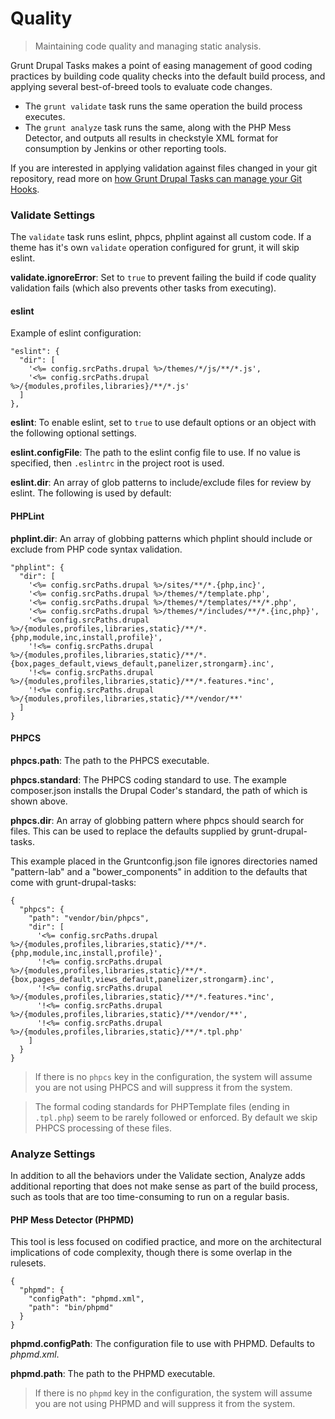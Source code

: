 # Quality

> Maintaining code quality and managing static analysis.

Grunt Drupal Tasks makes a point of easing management of good coding practices
by building code quality checks into the default build process, and applying several best-of-breed tools to evaluate code changes.

* The `grunt validate` task runs the same operation the build process executes.
* The `grunt analyze` task runs the same, along with the PHP Mess Detector, and outputs all results in checkstyle XML format for consumption by Jenkins or other reporting tools.

If you are interested in applying validation against files changed in your git repository, read more on [how Grunt Drupal Tasks can manage your Git Hooks](70_GIT_INTEGRATION.md).

### Validate Settings

The `validate` task runs eslint, phpcs, phplint against all custom code. If a theme has it's own `validate` operation configured for grunt, it will skip eslint.

**validate.ignoreError**: Set to `true` to prevent failing the build if code
quality validation fails (which also prevents other tasks from executing).

#### eslint

Example of eslint configuration:

```
"eslint": {
  "dir": [
    '<%= config.srcPaths.drupal %>/themes/*/js/**/*.js',
    '<%= config.srcPaths.drupal %>/{modules,profiles,libraries}/**/*.js'
  ]
},
```
**eslint**: To enable eslint, set to `true` to use default options or an object
with the following optional settings.

**eslint.configFile**: The path to the eslint config file to use. If no value
is specified, then `.eslintrc` in the project root is used.

**eslint.dir**: An array of glob patterns to include/exclude files for
review by eslint. The following is used by default:

#### PHPLint

**phplint.dir**: An array of globbing patterns which phplint should include or
exclude from PHP code syntax validation.

```
"phplint": {
  "dir": [
    '<%= config.srcPaths.drupal %>/sites/**/*.{php,inc}',
    '<%= config.srcPaths.drupal %>/themes/*/template.php',
    '<%= config.srcPaths.drupal %>/themes/*/templates/**/*.php',
    '<%= config.srcPaths.drupal %>/themes/*/includes/**/*.{inc,php}',
    '<%= config.srcPaths.drupal %>/{modules,profiles,libraries,static}/**/*.{php,module,inc,install,profile}',
    '!<%= config.srcPaths.drupal %>/{modules,profiles,libraries,static}/**/*.{box,pages_default,views_default,panelizer,strongarm}.inc',
    '!<%= config.srcPaths.drupal %>/{modules,profiles,libraries,static}/**/*.features.*inc',
    '!<%= config.srcPaths.drupal %>/{modules,profiles,libraries,static}/**/vendor/**'
  ]
}
```

#### PHPCS

**phpcs.path**: The path to the PHPCS executable.

**phpcs.standard**: The PHPCS coding standard to use. The example composer.json
installs the Drupal Coder's standard, the path of which is shown above.

**phpcs.dir**: An array of globbing pattern where phpcs should search for files. This can be used to replace the defaults supplied by grunt-drupal-tasks.

This example placed in the Gruntconfig.json file ignores directories named
"pattern-lab" and a "bower_components" in addition to the defaults that come
with grunt-drupal-tasks:

```
{
  "phpcs": {
    "path": "vendor/bin/phpcs",
    "dir": [
      '<%= config.srcPaths.drupal %>/{modules,profiles,libraries,static}/**/*.{php,module,inc,install,profile}',
      '!<%= config.srcPaths.drupal %>/{modules,profiles,libraries,static}/**/*.{box,pages_default,views_default,panelizer,strongarm}.inc',
      '!<%= config.srcPaths.drupal %>/{modules,profiles,libraries,static}/**/*.features.*inc',
      '!<%= config.srcPaths.drupal %>/{modules,profiles,libraries,static}/**/vendor/**',
      '!<%= config.srcPaths.drupal %>/{modules,profiles,libraries,static}/**/*.tpl.php'
    ]
  }
}
```

> If there is no `phpcs` key in the configuration, the system will assume you
are not using PHPCS and will suppress it from the system.

> The formal coding standards for PHPTemplate files (ending in `.tpl.php`)
seem to be rarely followed or enforced. By default we skip PHPCS processing
of these files.

### Analyze Settings

In addition to all the behaviors under the Validate section, Analyze adds additional reporting that does not make sense as part of the build process, such as tools that are too time-consuming to run on a regular basis.

#### PHP Mess Detector (PHPMD)

This tool is less focused on codified practice, and more on the architectural implications of code complexity, though there is some overlap in the rulesets.

```
{
  "phpmd": {
    "configPath": "phpmd.xml",
    "path": "bin/phpmd"
  }
}
```

**phpmd.configPath**: The configuration file to use with PHPMD. Defaults to
*phpmd.xml*.

**phpmd.path**: The path to the PHPMD executable.

> If there is no `phpmd` key in the configuration, the system will assume you
are not using PHPMD and will suppress it from the system.
